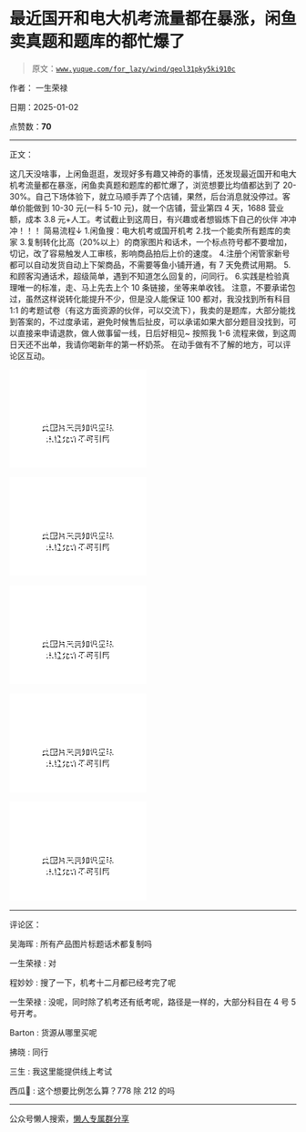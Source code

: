 # 最近国开和电大机考流量都在暴涨，闲鱼卖真题和题库的都忙爆了

> 原文：[`www.yuque.com/for_lazy/wind/qeol31pky5ki910c`](https://www.yuque.com/for_lazy/wind/qeol31pky5ki910c)

作者： 一生荣禄

日期：2025-01-02

点赞数：**70**

* * *

正文：

这几天没啥事，上闲鱼逛逛，发现好多有趣又神奇的事情，还发现最近国开和电大机考流量都在暴涨，闲鱼卖真题和题库的都忙爆了，浏览想要比均值都达到了 20-30%。自己下场体验下，就立马顺手弄了个店铺，果然，后台消息就没停过。客单价能做到 10-30 元(一科 5-10 元)，就一个店铺，营业第四 4 天，1688 营业额，成本 3.8 元+人工。考试截止到这周日，有兴趣或者想锻炼下自己的伙伴
冲冲冲！！！ 简易流程↓ 1.闲鱼搜：电大机考或国开机考 2.找一个能卖所有题库的卖家
3.复制转化比高（20%以上）的商家图片和话术，一个标点符号都不要增加，切记，改了容易触发人工审核，影响商品拍后上价的速度。
4.注册个闲管家新号都可以自动发货自动上下架商品，不需要等鱼小铺开通，有 7 天免费试用期。 5.和顾客沟通话术，超级简单，遇到不知道怎么回复的，问同行。
6.实践是检验真理唯一的标准，走、马上先去上个 10 条链接，坐等来单收钱。
注意，不要承诺包过，虽然这样说转化能提升不少，但是没人能保证 100 都对，我没找到所有科目 1:1 的考题试卷（有这方面资源的伙伴，可以交流下），我卖的是题库，大部分能找到答案的，不过度承诺，避免时候售后扯皮，可以承诺如果大部分题目没找到，可以直接来申请退款，做人做事留一线，日后好相见~
按照我 1-6 流程来做，到这周日天还不出单，我请你喝新年的第一杯奶茶。 在动手做有不了解的地方，可以评论区互动。

![](img/3c98c17451f950385f1f2087024a8ac9.png "None")

![](img/9d7cdfe94910df6ea3fd6076ae0c020c.png "None")

![](img/ad77d393052ed9725d41e69a7f5569c9.png "None")

![](img/3644e64e500a2b5a2f7dfa952e3ea4af.png "None")

![](img/e78a39030c427fbda753b6573085c849.png "None")

* * *

评论区：

吴海晖 : 所有产品图片标题话术都复制吗

一生荣禄 : 对

程妙妙 : 搜了一下，机考十二月都已经考完了呢

一生荣禄 : 没呢，同时除了机考还有纸考呢，路径是一样的，大部分科目在 4 号 5 号开考。

Barton : 货源从哪里买呢

拂晓 : 同行

三生 : 我这里能提供线上考试

西瓜 : 这个想要比例怎么算？778 除 212 的吗

* * *

公众号懒人搜索，[懒人专属群分享](https://lazybook.fun/#/blog/group)